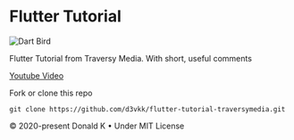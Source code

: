 # Flutter Tutorial

![Dart Bird](https://github.com/d3vkk/flutter-tutorial-traversymedia/blob/master/dartbird.png)

Flutter Tutorial from Traversy Media. With short, useful comments

[Youtube Video](https://www.youtube.com/watch?v=1gDhl4leEzA)

Fork or clone this repo
```
git clone https://github.com/d3vkk/flutter-tutorial-traversymedia.git
```

© 2020-present Donald K • Under MIT License
